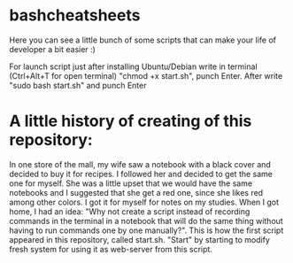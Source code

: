 # bashcheatsheets
Here you can see a little bunch of some scripts that can make your life of developer a bit easier :)

For launch script just after installing Ubuntu/Debian write in terminal (Ctrl+Alt+T for open terminal) "chmod +x start.sh", punch Enter. After write "sudo bash start.sh" and punch Enter

# A little history of creating of this repository:
In one store of the mall, my wife saw a notebook with a black cover and decided to buy it for recipes. I followed her and decided to get the same one for myself. She was a little upset that we would have the same notebooks and I suggested that she get a red one, since she likes red among other colors. I got it for myself for notes on my studies. When I got home, I had an idea: "Why not create a script instead of recording commands in the terminal in a notebook that will do the same thing without having to run commands one by one manually?". This is how the first script appeared in this repository, called start.sh. "Start" by starting to modify fresh system for using it as web-server from this script.
